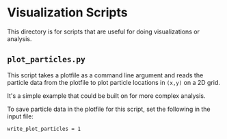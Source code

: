 # Visualization Scripts

This directory is for scripts that are useful for doing visualizations or analysis.

## `plot_particles.py`

This script takes a plotfile as a command line argument and reads the particle data
from the plotfile to plot particle locations in `(x,y)` on a 2D grid.

It's a simple example that could be built on for more complex analysis.

To save particle data in the plotfile for this script, set the following in the input file:

```
write_plot_particles = 1
```
